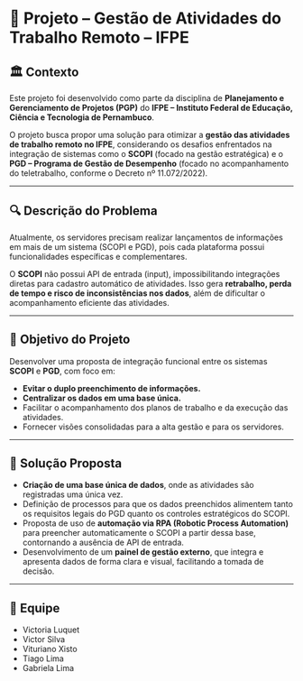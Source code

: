 # 🎯 Projeto – Gestão de Atividades do Trabalho Remoto – IFPE

## 🏛️ Contexto
Este projeto foi desenvolvido como parte da disciplina de **Planejamento e Gerenciamento de Projetos (PGP)** do **IFPE – Instituto Federal de Educação, Ciência e Tecnologia de Pernambuco**.

O projeto busca propor uma solução para otimizar a **gestão das atividades de trabalho remoto no IFPE**, considerando os desafios enfrentados na integração de sistemas como o **SCOPI** (focado na gestão estratégica) e o **PGD – Programa de Gestão de Desempenho** (focado no acompanhamento do teletrabalho, conforme o Decreto nº 11.072/2022).

---

## 🔍 Descrição do Problema
Atualmente, os servidores precisam realizar lançamentos de informações em mais de um sistema (SCOPI e PGD), pois cada plataforma possui funcionalidades específicas e complementares.  

O **SCOPI** não possui API de entrada (input), impossibilitando integrações diretas para cadastro automático de atividades. Isso gera **retrabalho, perda de tempo e risco de inconsistências nos dados**, além de dificultar o acompanhamento eficiente das atividades.

---

## 🚀 Objetivo do Projeto
Desenvolver uma proposta de integração funcional entre os sistemas **SCOPI** e **PGD**, com foco em:  
- **Evitar o duplo preenchimento de informações.**  
- **Centralizar os dados em uma base única.**  
- Facilitar o acompanhamento dos planos de trabalho e da execução das atividades.  
- Fornecer visões consolidadas para a alta gestão e para os servidores.

---

## 🎯 Solução Proposta
- **Criação de uma base única de dados**, onde as atividades são registradas uma única vez.  
- Definição de processos para que os dados preenchidos alimentem tanto os requisitos legais do PGD quanto os controles estratégicos do SCOPI.  
- Proposta de uso de **automação via RPA (Robotic Process Automation)** para preencher automaticamente o SCOPI a partir dessa base, contornando a ausência de API de entrada.  
- Desenvolvimento de um **painel de gestão externo**, que integra e apresenta dados de forma clara e visual, facilitando a tomada de decisão.

---

## 👥 Equipe
- Victoria Luquet  
- Victor Silva  
- Vituriano Xisto  
- Tiago Lima  
- Gabriela Lima

